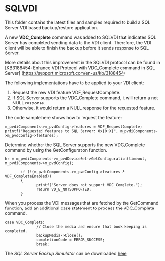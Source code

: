 # SQLVDI
This folder contains the latest files and samples required to build a SQL Server VDI based backup/restore application.

A new **VDC_Complete** command was added to SQLVDI that indicates SQL Server has completed sending data to the VDI client. Therefore, the VDI client will be able to finish the backup before it sends response to SQL Server.

More details about this improvement in the SQLVDI protocol can be found in [KB3188454: Enhance VDI Protocol with VDC_Complete command in SQL Server] (https://support.microsoft.com/en-us/kb/3188454)

The following implementations have to be applied to your VDI client:

1. Request the new VDI feature VDF_RequestComplete.
2. If SQL Server supports the VDC_Complete command, it will return a not NULL response.
3. Otherwise, it would return a NULL response for the requested feature.

The code sample here shows how to request the feature: 
```
m_pvdiComponents->m_pvdConfig->features = VDF_RequestComplete;
printf("Requested features to SQL Server: 0x{0:X}", m_pvdiComponents->m_pvdConfig->features);
```
Determine whether the SQL Server supports the new VDC_Complete command by using the GetConfiguration function.

```
hr = m_pvdiComponents->m_pvdDeviceSet->GetConfiguration(timeout, m_pvdiComponents->m_pvdConfig);

       if (!(m_pvdiComponents->m_pvdConfig->features & VDF_CompleteEnabled))
       {
              printf("Server does not support VDC_Complete.");
              return VD_E_NOTSUPPORTED;
       }
```
When you process the VDI messages that are fetched by the GetCommand function, add an additional case statement to process the VDC_Complete command.
```
case VDC_Complete:
              // Close the media and ensure that book keeping is completed.
              backupMedia->Close();
              completionCode = ERROR_SUCCESS;
              break;
```
The *SQL Server Backup Simulator* can be downloaded [here](https://github.com/Microsoft/tigertoolbox/releases)
